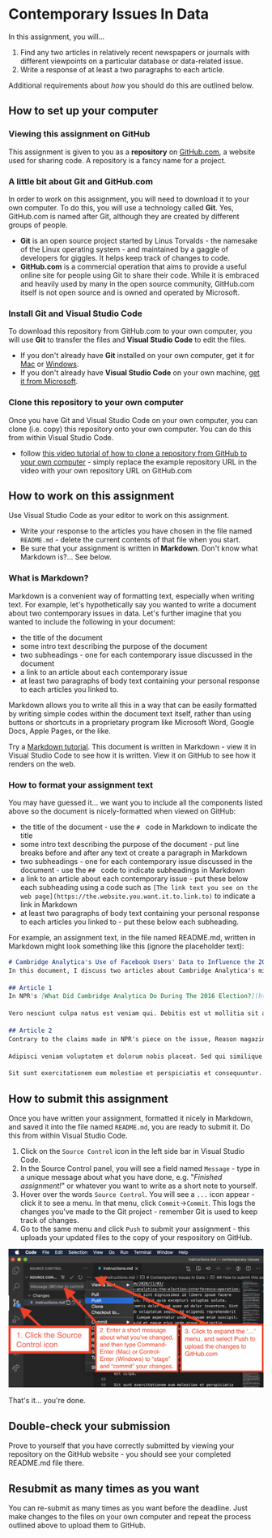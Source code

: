 # Contemporary Issues In Data

In this assignment, you will...
1. Find any two articles in relatively recent newspapers or journals with different viewpoints on a particular database or data-related issue.
1. Write a response of at least a two paragraphs to each article.

Additional requirements about *how* you should do this are outlined below.

## How to set up your computer 
### Viewing this assignment on GitHub
This assignment is given to you as a **repository** on [GitHub.com](htts://github.com), a website used for sharing code.  A repository is a fancy name for a project.

### A little bit about Git and GitHub.com
In order to work on this assignment, you will need to download it to your own computer.  To do this, you will use a technology called **Git**.  Yes, GitHub.com is named after Git, although they are created by different groups of people. 
- **Git** is an open source project started by Linus Torvalds - the namesake of the Linux operating system - and maintained by a gaggle of developers for giggles.  It helps keep track of changes to code.
- **GitHub.com** is a commercial operation that aims to provide a useful online site for people using Git to share their code.  While it is embraced and heavily used by many in the open source community, GitHub.com itself is not open source and is owned and operated by Microsoft.
### Install Git and Visual Studio Code
To download this repository from GitHub.com to your own computer, you will use **Git** to transfer the files and **Visual Studio Code** to edit the files.
- If you don't already have **Git** installed on your own computer, get it for [Mac](https://git-scm.com/downloads) or [Windows](https://gitforwindows.org/).
- If you don't already have **Visual Studio Code** on your own machine, [get it from Microsoft](https://code.visualstudio.com/).

### Clone this repository to your own computer
Once you have Git and Visual Studio Code on your own computer, you can clone (i.e. copy) this repository onto your own computer.  You can do this from within Visual Studio Code.
- follow [this video tutorial of how to clone a repository from GitHub to your own computer](https://www.youtube.com/watch?v=axcny0o1NYo) - simply replace the example repository URL in the video with your own repository URL on GitHub.com

## How to work on this assignment
Use Visual Studio Code as your editor to work on this assignment.
- Write your response to the articles you have chosen in the file named `README.md` - delete the current contents of that file when you start.
- Be sure that your assignment is written in **Markdown**.  Don't know what Markdown is?... See below.

### What is Markdown?
Markdown is a convenient way of formatting text, especially when writing text.  For example, let's hypothetically say you wanted to write a document about two contemporary issues in data.  Let's further imagine that you wanted to include the following in your document:
- the title of the document
- some intro text describing the purpose of the document
- two subheadings - one for each contemporary issue discussed in the document
- a link to an article about each contemporary issue
- at least two paragraphs of body text containing your personal response to each articles you linked to.

Markdown allows you to write all this in a way that can be easily formatted by writing simple codes within the document text itself, rather than using buttons or shortcuts in a proprietary program like Microsoft Word, Google Docs, Apple Pages, or the like.

Try a [Markdown tutorial](https://www.markdowntutorial.com/).  This document is written in Markdown - view it in Visual Studio Code to see how it is written.  View it on GitHub to see how it renders on the web.

### How to format your assignment text
You may have guessed it... we want you to include all the components listed above so the document is nicely-formatted when viewed on GitHub:
- the title of the document - use the `# ` code in Markdown to indicate the title
- some intro text describing the purpose of the document - put line breaks before and after any text ot create a paragraph in Markdown
- two subheadings - one for each contemporary issue discussed in the document - use the `## ` code to indicate subheadings in Markdown
- a link to an article about each contemporary issue - put these below each subheading using a code such as `[The link text you see on the web page](https://the.website.you.want.it.to.link.to)` to indicate a link in Markdown
- at least two paragraphs of body text containing your personal response to each articles you linked to - put these below each subheading.

For example, an assignment text, in the file named README.md, written in Markdown might look something like this (ignore the placeholder text):
```markdown
# Cambridge Analytica's Use of Facebook Users' Data to Influence the 2016 Presidential Election
In this document, I discuss two articles about Cambridge Analytica's mining of Facebook data and the claims made by some that it altered the course of the 2016 US Presidential Election.  I present and discuss two opposing views on this important matter.

## Article 1
In NPR's [What Did Cambridge Analytica Do During The 2016 Election?](https://www.npr.org/2018/03/20/595338116/what-did-cambridge-analytica-do-during-the-2016-election), est et vitae rem excepturi voluptatem reprehenderit. At deserunt necessitatibus natus minus dignissimos qui adipisci. Sapiente incidunt vero deserunt sunt nam. Reiciendis laborum. Ea ab omnis porro nihil. Corrupti similique dignissimos dignissimos soluta dolor. Facere vel repudiandae qui non velit.

Vero nesciunt culpa natus est veniam qui. Debitis est ut mollitia sit assumenda vel atque voluptas. Officiis fugit veniam enim. A quisquam omnis commodi nemo officiis aspernatur recusandae. Rerum aut placeat nesciunt placeat deleniti. Fugiat cumque dolores sequi et iste deleniti perferendis. Vitae et maxime aperiam est molestias id. Eligendi et sint quibusdam et excepturi. Totam facilis eius est.

## Article 2
Contrary to the claims made in NPR's piece on the issue, Reason magazine's [Cambridge Analytica, the Election Interference Operation That Wasn't](https://reason.com/2020/11/03/cambridge-analytica-the-election-interference-operation-that-wasnt/) sint dignissimos id libero ipsum facere sit ducimus. Fugit quia excepturi voluptas soluta. Nobis ut omnis dolor quod quae ad dolor inventore. Sint tenetur ab voluptatum sequi. Ad eligendi reprehenderit ut optio. Cumque aspernatur unde numquam enim suscipit. Quod aliquid et eaque eius unde atque distinctio consequatur. Laudantium consequatur voluptatibus quidem velit sint quaerat. Rem magni vel ut soluta voluptatum commodi iusto aliquid.

Adipisci veniam voluptatem et dolorum nobis placeat. Sed qui similique corrupti aut. Veniam eum modi ipsam non dolor aliquam. Ut mollitia animi labore velit fuga soluta est quibusdam. Facere et assumenda quod nesciunt est culpa.

Sit sunt exercitationem eum molestiae et perspiciatis et consequuntur. Aut aut maxime expedita in enim. Voluptatem quos sunt qui. Sed cupiditate et sit vero eum aspernatur ipsa porro.
```

## How to submit this assignment
Once you have written your assignment, formatted it nicely in Markdown, and saved it into the file named `README.md`, you are ready to submit it.  Do this from within Visual Studio Code.
1. Click on the `Source Control` icon in the left side bar in Visual Studio Code.
1. In the Source Control panel, you will see a field named `Message` - type in a unique message about what you have done, e.g. "*Finished assignment!*" or whatever you want to write as a short note to yourself.
1. Hover over the words `Source Control`. You will see a `...` icon appear - click it to see a menu.  In that menu, click `Commit`->`Commit`.  This logs the changes you've made to the Git project - remember Git is used to keep track of changes.
1. Go to the same menu and click `Push` to submit your assignment - this uploads your updated files to the copy of your respository on GitHub.

![Push changes to GitHub](./images/how_to_push_changes_to_github_from_vscode.png)

That's it... you're done.

## Double-check your submission
Prove to yourself that you have correctly submitted by viewing your repository on the GitHub website - you should see your completed README.md file there.

## Resubmit as many times as you want
You can re-submit as many times as you want before the deadline.  Just make changes to the files on your own computer and repeat the process outlined above to upload them to GitHub.